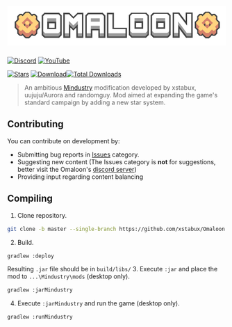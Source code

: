 # ![img.png](/assets/img.png)

[![Discord](https://img.shields.io/discord/1011940744774303795.svg?color=7289da&logo=discord&label=Omaloon-Genral&style=for-the-badge)](https://discord.gg/bNMT82Hswb)
[![YouTube](https://img.shields.io/youtube/channel/subscribers/UCKYkjTAwp-ZpKBVDdknSIHw?color=ff5959&label=YouTube&logo=youtube&style=for-the-badge)](https://www.youtube.com/@omaloon)

[![Stars](https://img.shields.io/github/stars/xstabux/Omaloon?color=7289da&label=⭐️%20Please%20Star%20Omaloon%21&style=for-the-badge)](https://github.com/xStaBUx/Omaloon-mod-public)
[![Download](https://img.shields.io/github/v/release/xStaBUx/Omaloon-mod-public?color=6aa84f&include_prereleases&label=Latest%20version&logo=github&logoColor=white&style=for-the-badge)](https://github.com/xStaBUx/Omaloon-mod-public/releases)[![Total Downloads](https://img.shields.io/github/downloads/xStaBUx/Omaloon-mod-public/total?color=7289da&label&logo=docusign&logoColor=white&style=for-the-badge)](https://github.com/xStaBUx/Omaloon-mod-public/releases)

>An ambitious [Mindustry](https://github.com/Anuken/Mindustry) modification developed by  xstabux, uujuju/Aurora and randomguy. Mod aimed at expanding the game's standard campaign by adding a new star system.

## Contributing

You can contribute on development by:

* Submitting bug reports in [Issues](https://github.com/xStaBUx/Omaloon-mod-public/issues) category.
* Suggesting new content (The Issues category is **not** for suggestions, better visit the Omaloon's [discord server](https://discord.gg/bNMT82Hswb))
* Providing input regarding content balancing

## Compiling

1. Clone repository.

```bash
git clone -b master --single-branch https://github.com/xstabux/Omaloon
```

2. Build.

```bash
gradlew :deploy
```

Resulting `.jar` file should be in `build/libs/`
3. Execute `:jar` and place the mod to `...\Mindustry\mods` (desktop only).

```bash
gradlew :jarMindustry
```

4. Execute `:jarMindustry` and run the game (desktop only).

```bash
gradlew :runMindustry
```
